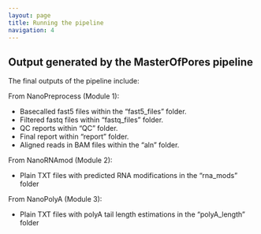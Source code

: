 ```yaml
---
layout: page
title: Running the pipeline
navigation: 4
---
```



## Output generated by the MasterOfPores pipeline
The final outputs of the pipeline include:

From NanoPreprocess (Module 1): 
- Basecalled fast5 files within the “fast5_files” folder.
- Filtered fastq files within “fastq_files” folder.
- QC reports within “QC” folder.
- Final report within “report” folder.
- Aligned reads in BAM files within the “aln” folder.

From NanoRNAmod (Module 2): 
- Plain TXT files with predicted RNA modifications in the “rna_mods” folder

From NanoPolyA (Module 3): 
- Plain TXT files with polyA tail length estimations in the “polyA_length” folder
